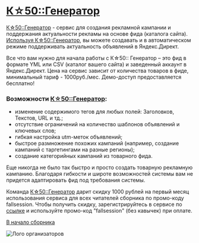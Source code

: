 # [К☆50::Генератор](http://bit.ly/ZBWQXg)

[К☆50::Генератор](http://bit.ly/ZBWQXg) - сервис для создания рекламной кампании и поддержания актуальности рекламы на основе фида (каталога сайта).
[Используя К☆50::Генератор](http://bit.ly/ZBWQXg), вы можете создавать и в автоматическом режиме поддерживать актуальность объявлений в Яндекс.Директ.

Все что вам нужно для начала работы с К☆50:: Генератор – это фид в формате YML или CSV (каталог вашего сайта) и заведенный аккаунт в Яндекс.Директ.
Цена на сервис зависит от количества товаров в фиде, минимальный тариф - 1000руб./мес. Демо-доступ предоставляется бесплатно!

### Возможности [К☆50::Генератор](http://bit.ly/ZBWQXg):
- изменение содержимого тегов для любых полей: Заголовков, Текстов, URL и тд.;
- отсутствие ограничений на количество шаблонов объявлений и ключевых слов;
- гибкая настройка utm-меток объявлений;
- быстрое размножение похожих кампаний (например, создание кампаний с таргетингами на разные регионы);
- создание категорийных кампаний из товарного фида.

Еще никогда не было так быстро и просто создать товарную рекламную кампанию. Благодаря гибкости и широте возможностей системы вам не придется адаптировать фид под требования системы.

Команда [К☆50::Генератор](http://bit.ly/ZBWQXg) дарит скидку 1000 рублей на первый месяц использования сервиса для всех читателей сборника по промо-коду fallsession. Чтобы получить скидку, зарегистрируйтесь в сервисе по [ссылке](https://cabinet.k50.ru/register/?p=article_os) и используйте промо-код "fallsession" (без кавычек) при оплате.

[В начало сборника](http://sem-in-russia.ru)

![Лого организаторов](http://dl.getdropbox.com/u/390630/for-book.png)
